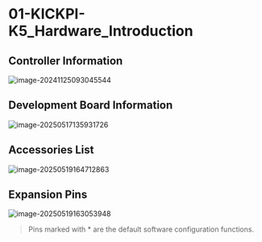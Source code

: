 # 01-KICKPI-K5_Hardware_Introduction

## Controller Information

![image-20241125093045544](http://tanzhtanzh.oss-cn-shenzhen.aliyuncs.com/img/image-20241125093045544.png)

## Development Board Information

![image-20250517135931726](http://tanzhtanzh.oss-cn-shenzhen.aliyuncs.com/img/image-20250517135931726.png)

## Accessories List

![image-20250519164712863](http://tanzhtanzh.oss-cn-shenzhen.aliyuncs.com/img/image-20250519164712863.png)

## Expansion Pins

![image-20250519163053948](http://tanzhtanzh.oss-cn-shenzhen.aliyuncs.com/img/image-20250519163053948.png)

> Pins marked with * are the default software configuration functions.